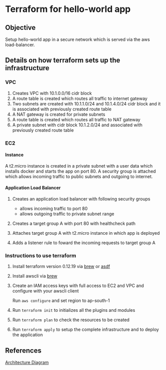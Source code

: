 # Terraform for hello-world app

## Objective

Setup hello-world app in a secure network which is served via the aws load-balancer.

## Details on how terraform sets up the infrastructure

### VPC

1. Creates VPC with 10.1.0.0/16 cidr block
2. A route table is created which routes all traffic to internet gateway
3. Two subnets are created with 10.1.1.0/24 and 10.1.4.0/24 cidr block and it
   is associated with previously created route table
4. A NAT gateway is created for private subnets
5. A route table is created which routes all traffic to NAT gateway
6. A private subnet with cidr block 10.1.2.0/24 and associated with previously
   created route table

### EC2

#### Instance

A t2.micro instance is created in a private subnet with a user data which installs
docker and starts the app on port 80. A security group is attached which allows
incoming traffic to public subnets and outgoing to internet.

#### Application Load Balancer

1. Creates an application load balancer with following security groups
   - allows incoming traffic to port 80
   - allows outgoing traffic to private subnet range

2. Creates a target group A with port 80 with healthcheck path

3. Attaches target group A with t2.micro instance in which app is deployed

4. Adds a listener rule to foward the incoming requests to target group A

### Instructions to use terraform

1. Install terraform version 0.12.19 via [brew](https://brew.sh/) or [asdf](https://asdf-vm.com/)

2. Install awscli via [brew](https://brew.sh/)

3. Create an IAM access keys with full access to EC2 and VPC and configure with your awscli client

   Run `aws configure` and set region to ap-south-1

4. Run `terraform init` to initializes all the plugins and modules

5. Run `terraform plan` to check the resources to be created

6. Run `terraform apply` to setup the complete infrastructure and to deploy the application

## References

[Architecture Diagram](docs/architecutre.md)
